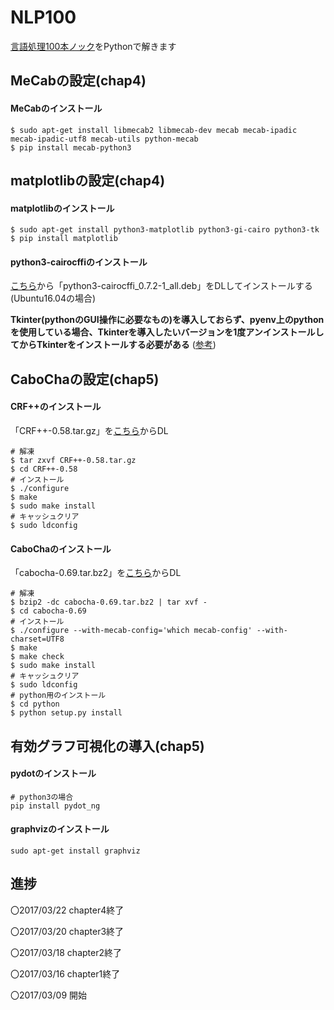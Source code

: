 NLP100
======
[言語処理100本ノック](http://www.cl.ecei.tohoku.ac.jp/nlp100/)をPythonで解きます

MeCabの設定(chap4)
--------------------------
#### MeCabのインストール

    $ sudo apt-get install libmecab2 libmecab-dev mecab mecab-ipadic mecab-ipadic-utf8 mecab-utils python-mecab
    $ pip install mecab-python3

matplotlibの設定(chap4)
---------------------------
#### matplotlibのインストール

    $ sudo apt-get install python3-matplotlib python3-gi-cairo python3-tk 
    $ pip install matplotlib

#### python3-cairocffiのインストール

[こちら](https://launchpad.net/ubuntu/xenial/amd64/python3-cairocffi/0.7.2-1)から「python3-cairocffi_0.7.2-1_all.deb」をDLしてインストールする(Ubuntu16.04の場合)

__Tkinter(pythonのGUI操作に必要なもの)を導入しておらず、pyenv上のpythonを使用している場合、Tkinterを導入したいバージョンを1度アンインストールしてからTkinterをインストールする必要がある__ ([参考](http://dragstar.hatenablog.com/entry/2016/09/23/110714))

CaboChaの設定(chap5)
----------------------------
#### CRF++のインストール

「CRF++-0.58.tar.gz」を[こちら](https://drive.google.com/drive/u/0/folders/0B4y35FiV1wh7fngteFhHQUN2Y1B5eUJBNHZUemJYQV9VWlBUb3JlX0xBdWVZTWtSbVBneU0)からDL
    
    # 解凍
    $ tar zxvf CRF++-0.58.tar.gz
    $ cd CRF++-0.58
    # インストール
    $ ./configure
    $ make
    $ sudo make install
    # キャッシュクリア
    $ sudo ldconfig

#### CaboChaのインストール

「cabocha-0.69.tar.bz2」を[こちら](https://drive.google.com/drive/u/0/folders/0B4y35FiV1wh7cGRCUUJHVTNJRnM)からDL

    # 解凍
    $ bzip2 -dc cabocha-0.69.tar.bz2 | tar xvf -
    $ cd cabocha-0.69
    # インストール
    $ ./configure --with-mecab-config='which mecab-config' --with-charset=UTF8
    $ make
    $ make check
    $ sudo make install
    # キャッシュクリア
    $ sudo ldconfig
    # python用のインストール
    $ cd python
    $ python setup.py install

有効グラフ可視化の導入(chap5)
------------
#### pydotのインストール

    # python3の場合
    pip install pydot_ng

#### graphvizのインストール

    sudo apt-get install graphviz

進捗
----
〇2017/03/22 chapter4終了

〇2017/03/20 chapter3終了

〇2017/03/18 chapter2終了

〇2017/03/16 chapter1終了

〇2017/03/09 開始
